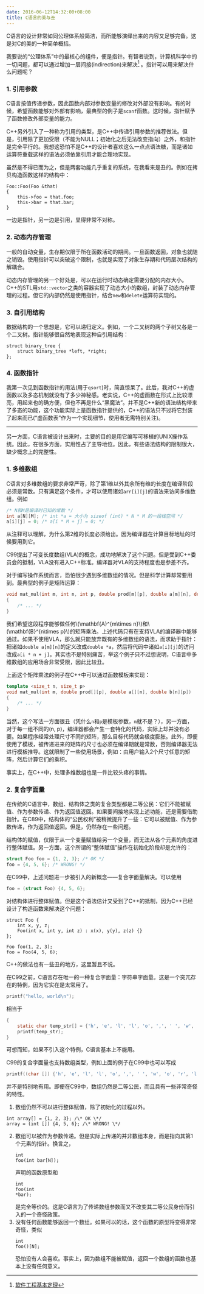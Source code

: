 ```yaml
---
date: 2016-06-12T14:32:00+08:00
title: C语言的美与丑
---
```


C语言的设计非常如同公理体系般简洁，而所能够演绎出来的内容又足够完备。这是对C的美的一种简单概括。

我要说的“公理体系”中的最核心的组件，便是指针。有智者说到，计算机科学中的一切问题，都可以通过增加一层间接(indirection)来解决[^1] 。指针可以用来解决什么问题呢？

[^1]: [软件工程基本定理](https://en.wikipedia.org/wiki/Fundamental_theorem_of_software_engineering)

<!--more-->

### 1. 引用参数

C语言按值传递参数，因此函数内部对参数变量的修改对外部没有影响。有的时候，希望函数能够对外部有影响，最典型的例子是`scanf`函数。这时候，指针赋予了函数修改外部变量的能力。

C++另外引入了一种称为引用的类型，是C++中传递引用参数的推荐做法。但是，引用除了更加受限（不能为NULL；初始化之后无法改变指向）之外，和指针是完全平行的。我想这恐怕不是C++的设计者喜欢这么一点点语法糖，而是诸如运算符重载这样的语法必须依靠引用才能合理地实现。

虽然是不得已而为之，但是两套功能几乎重复的系统，在我看来是丑的。例如在拷贝构造函数这样的结构中：
```
Foo::Foo(Foo &that)
{
	this->foo = that.foo;
	this->bar = that.bar;
}
```

一边是指针，另一边是引用，显得非常不对称。

### 2. 动态内存管理

一般的自动变量，生存期仅限于所在函数活动的期间。一旦函数返回，对象也就随之销毁。使用指针可以突破这个限制，也就是实现了对象生存期和代码层次结构的解耦合。

动态内存管理的另一个好处是，可以在运行时动态确定需要分配的内存大小。C++的STL用`std::vector`之类的容器实现了动态大小的数组，封装了动态内存管理的过程。但它的内部仍然是使用指针，结合`new`和`delete`运算符实现的。

### 3. 自引用结构

数据结构的一个思想是，它可以递归定义。例如，一个二叉树的两个子树又各是一个二叉树。指针能够很自然地表现这种自引用结构：

```
struct binary_tree {
	struct binary_tree *left, *right;
};
```

### 4. 函数指针

我第一次见到函数指针的用法(用于`qsort`)时，简直惊呆了。此后，我对C++的虚函数以及多态机制就没有了多少神秘感。老实说，C++的虚函数在形式上比较漂亮，用起来也的确方便，但也不再是什么“黑魔法”。并不是C++新的语法结构带来了多态的功能，这个功能实际上是函数指针提供的，C++的语法只不过将它封装了起来而已(“虚函数表”作为一个实现细节，使用者无需特别关注)。

---

另一方面，C语言被设计出来时，主要的目的是用它编写可移植的UNIX操作系统。因此，在很多方面，实用性占了主导地位。因此，有些语法结构的限制很大，缺少概念上的完整性。
### 1. 多维数组

C语言对多维数组的要求非常严苛，除了第1维以外其余所有维的长度在编译阶段必须是常数。只有满足这个条件，才可以使用诸如`arr[i][j]`的语法来访问多维数组。例如

```c
/* N和M是编译时已知的常数 */
int a[N][M]; /* int *a = 大小为 sizeof (int) * N * M 的一段栈空间 */
a[i][j] = 0; /* a[i * M + j] = 0; */
```

从注释可以理解，为什么第2维的长度必须给出。因为编译器在计算目标地址的时候要用到它。

C99提出了可变长度数组(VLA)的概念，成功地解决了这个问题。但是受到C++委员会的抵制，VLA没有进入C++标准。编译器对VLA的支持程度也是参差不齐。

对于编写操作系统而言，恐怕很少遇到多维数组的情况。但是科学计算却常要用到。最典型的例子是矩阵运算：

```c
void mat_mul(int m, int n, int p, double prod[m][p], double a[m][n], double b[n][p])
{
	/* ... */
}
```

我们希望这段程序能够做任何\\(\mathbf{A}^{m\times n}\\)和\\(\mathbf{B}^{n\times p}\\)的矩阵乘法。上述代码只有在支持VLA的编译器中能够通过。如果不使用VLA，那么就只能放弃既有的多维数组的语法，而求助于指针：把诸如`double a[m][n]`的定义改成`double *a`，然后将代码中诸如`a[i][j]`的访问改成`a[i * n + j]`。其实也不是特别痛苦，举这个例子只不过想说明，C语言中多维数组的应用场合非常受限，因此比较丑。

上面这个矩阵乘法的例子在C++中可以通过函数模板来实现：
```c++
template <size_t n, size_t p>
void mat_mul(int m, double prod[][p], double a[][n], double b[n][p])
{
	/* ... */
}
```

当然，这个写法一方面很丑（凭什么`n`和`p`是模板参数，`m`就不是？），另一方面，对于每一组不同的(n, p)，编译器都会产生一套特化的代码，实际上却并没有必要。如果程序经常处理尺寸不同的矩阵，那么目标代码就会极度膨胀。此外，即便使用了模板，被传递进来的矩阵的尺寸也必须在编译期就是常数，否则编译器无法进行模板推导。这就限制了一些使用场景，例如：由用户输入2个尺寸任意的矩阵，然后计算它们的乘积。

事实上，在C++中，处理多维数组也是一件比较头疼的事情。

### 2. 复合字面量

在传统的C语言中，数组、结构体之类的复合类型都是二等公民：它们不能被赋值、作为参数传递、作为返回值返回。如果要间接地实现上述功能，还是需要借助指针。在C89中，结构体的“公民权利”被稍微提升了一些：它可以被赋值、作为参数传递，作为返回值返回。但是，仍然存在一些问题。

结构体的赋值，仅限于从一个变量赋值给另一个变量，而无法从各个元素的角度进行整体赋值。另一方面，这个所谓的“整体赋值”操作在初始化阶段却是允许的：
```c
struct Foo foo = {1, 2, 3}; /* OK */
foo = {4, 5, 6}; /* WRONG! */
```

在C99中，上述问题进一步被引入的新概念——复合字面量解决。可以使用
```c
foo = (struct Foo) {4, 5, 6};
```
对结构体进行整体赋值。但是这个语法估计又受到了C++的抵制，因为C++已经设计了构造函数来解决这个问题：
```
struct Foo {
	int x, y, z;
	Foo(int x, int y, int z) : x(x), y(y), z(z) {}
};

Foo foo(1, 2, 3);
foo = Foo(4, 5, 6);
```

C++的做法也有一些丑的地方，这里暂且不说。

在C99之前，C语言存在唯一的一种复合字面量：字符串字面量。这是一个突兀存在的特例，因为它实在是太常用了。

```c
printf("hello, world\n");
```

相当于
```c
{
	static char temp_str[] = {'h', 'e', 'l', 'l', 'o', ',', ' ', 'w', 'o', 'r', 'l', 'd', '\n', '\0'};
	printf(temp_str);
}
```
可想而知，如果不引入这个特例，C语言基本上不能用。

C99的复合字面量也支持数组类型，例如上面的例子在C99中也可以写成
```c
printf((char []) {'h', 'e', 'l', 'l', 'o', ',', ' ', 'w', 'o', 'r', 'l', 'd', '\n', '\0'});
```
并不是特别地有用。即便在C99中，数组仍然是二等公民，而且具有一些非常奇怪的特性。

1. 数组仍然不可以进行整体赋值，除了初始化的过程以外。
<pre><code language="c">int array[] = {1, 2, 3}; /\* OK \*/
array = (int []) {4, 5, 6}; /\* WRONG! \*/
</code></pre>
2. 数组可以被作为参数传递。但是实际上传递的并非数组本身，而是指向其第1个元素的指针。换言之，<pre><code language="c">int foo(int bar[N]);</code></pre>声明的函数原型和<pre><code language="c">int foo(int \*bar);</code></pre>是完全等价的。这是C语言为了传递数组参数而又不改变其二等公民身份而引入的一个奇怪政策。
3. 没有任何函数能够返回一个数组。如果可以的话，这个函数的原型将变得非常奇怪，类似<pre><code language="c">int foo()[N];</code></pre>恐怕没有人会喜欢。事实上，因为数组不能被赋值，返回一个数组的函数也基本上没有任何意义。

